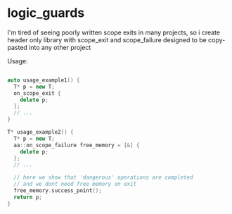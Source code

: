 # logic_guards
I'm tired of seeing poorly written scope exits in many projects, so i create header only library with scope_exit and scope_failure designed to be copy-pasted into any other project

Usage:

```C++

auto usage_example1() {
  T* p = new T;
  on_scope_exit {
    delete p;
  };
  // ...
}

T* usage_example2() {
  T* p = new T;
  aa::on_scope_failure free_memory = [&] {
    delete p;
  };
  // ...

  // here we show that 'dangerous' operations are completed
  // and we dont need free memory on exit
  free_memory.success_point();
  return p;
}

```
